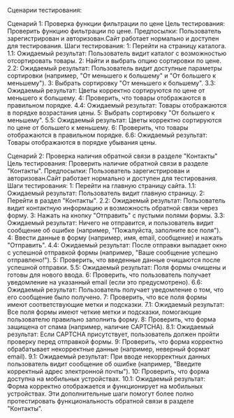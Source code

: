 Сценарии тестирования:

Сценарий 1: Проверка функции фильтрации по цене
Цель тестирования: Проверить функцию фильтрации по цене.
Предпосылки: Пользователь зарегистрирован и авторизован.Сайт работает нормально и доступен для тестирования.
Шаги тестирования:
1: Перейти на страницу каталога.
1.1: Ожидаемый результат: Пользователь видит каталог с возможностью отсортировать товары.
2: Найти и выбрать опцию сортировки по цене.
2.2: Ожидаемый результат: Пользователь видит доступные параметры сортировки (например, "От меньшего к большему" и "От большего к меньшему").
3: Выбрать сортировку "От меньшего к большему".
3.3: Ожидаемый результат: Цветы корректно сортируются по цене от меньшего к большему.
4: Проверить, что товары отображаются в правильном порядке.
4.4: Ожидаемый результат: Товары отображаются в порядке возрастания цены.
5: Выбрать сортировку "От большего к меньшему".
5.5: Ожидаемый результат: Цветы корректно сортируются по цене от большего к меньшему.
6: Проверить, что товары отображаются в правильном порядке.
6.6: Ожидаемый результат: Товары отображаются в порядке убывания цены.


Сценарий 2: Проверка наличия обратной связи в разделе "Контакты"
Цель тестирования: Проверить наличие обратной связи в разделе "Контакты".
Предпосылки: Пользователь зарегистрирован и авторизован.Сайт работает нормально и доступен для тестирования.
Шаги тестирования:
1: Перейти на главную страницу сайта.
1.1: Ожидаемый результат: Пользователь видит главную страницу.
2: Перейти в раздел "Контакты".
2.2: Ожидаемый результат: Пользователь видит контактную информацию и возможность обратной связи через форму.
3: Нажать на кнопку "Отправить" с пустыми полями формы.
3.3: Ожидаемый результат: Ничего не отправится, и пользователь видит сообщение об ошибке (например, "Пожалуйста, заполните все поля").
4: Ввести данные в форму (например, имя, email, сообщение) и нажать "Отправить".
4.4: Ожидаемый результат: После отправки выпадает окно с успешной отправкой формы (например, "Ваше сообщение успешно отправлено!").
5: Проверить, что введенные данные очищаются после успешной отправки.
5.5: Ожидаемый результат: Поля формы очищены и готовы для нового ввода.
6: Проверить, что пользователь получает уведомление на указанный email (если это предусмотрено).
6.6: Ожидаемый результат: Пользователь получает уведомление о том, что его сообщение было получено.
7: Проверить, что все поля формы имеют соответствующие метки и подсказки.
7.1: Ожидаемый результат: Все поля формы имеют четкие метки и подсказки, помогающие пользователю правильно заполнить форму.
8: Проверить, что форма защищена от спама (например, наличие CAPTCHA).
8.1: Ожидаемый результат: Если CAPTCHA присутствует, пользователь должен пройти проверку перед отправкой формы.
9: Проверить, что форма корректно обрабатывает некорректные данные (например, неверный формат email).
9.1: Ожидаемый результат: При вводе некорректных данных пользователь видит сообщение об ошибке (например, "Введите корректный адрес электронной почты").
10: Проверить, что форма доступна на мобильных устройствах.
10.1: Ожидаемый результат: Форма корректно отображается и функционирует на мобильных устройствах.
Эти дополнительные шаги помогут более полно протестировать функциональность обратной связи в разделе "Контакты".